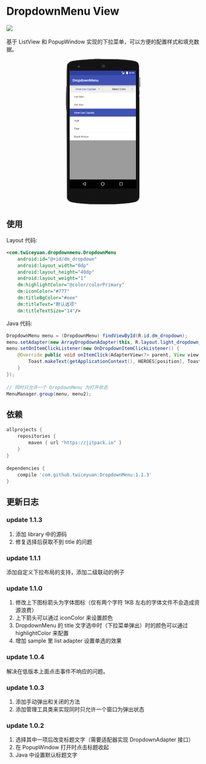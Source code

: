 # DropdownMenu View 
[![](https://jitpack.io/v/twiceyuan/DropdownMenu.svg)](https://jitpack.io/#twiceyuan/DropdownMenu)

基于 ListView 和 PopupWindow 实现的下拉菜单，可以方便的配置样式和填充数据。

<p align="center">
    <img src="art/screenshot.png" alt="screenshot" style="width: 200px;"/>
</p>

## 使用

Layout 代码:

```xml
<com.twiceyuan.dropdownmenu.DropdownMenu
    android:id="@+id/dm_dropdown"
    android:layout_width="0dp"
    android:layout_height="40dp"
    android:layout_weight="1"
    dm:highlightColor="@color/colorPrimary"
    dm:iconColor="#777"
    dm:titleBgColor="#eee"
    dm:titleText="默认选项"
    dm:titleTextSize="14"/>
```

Java 代码:

```java
DropdownMenu menu = (DropdownMenu) findViewById(R.id.dm_dropdown);
menu.setAdapter(new ArrayDropdownAdapter(this, R.layout.light_dropdown_item_1line, HEROES)); 
menu.setOnItemClickListener(new OnDropdownItemClickListener() {
    @Override public void onItemClick(AdapterView<?> parent, View view, int position, long id) {
        Toast.makeText(getApplicationContext(), HEROES[position], Toast.LENGTH_SHORT).show();
    }
});

// 同时只允许一个 DropdownMenu 为打开状态
MenuManager.group(menu, menu2);
```

## 依赖

```groovy
allprojects {
    repositories {
        maven { url "https://jitpack.io" }
    }
}

dependencies {
    compile 'com.github.twiceyuan:DropdownMenu:1.1.3'
}
```

## 更新日志

### update 1.1.3

1. 添加 library 中的源码
2. 修复选择后获取不到 title 的问题

### update 1.1.1

添加自定义下拉布局的支持，添加二级联动的例子

### update 1.1.0

1. 修改上下图标箭头为字体图标（仅有两个字符 1KB 左右的字体文件不会造成资源浪费）
2. 上下箭头可以通过 iconColor 来设置颜色
3. DropdownMenu 的 title 文字选中时（下拉菜单弹出）时的颜色可以通过 highlightColor 来配置
4. 增加 sample 里 list adapter 设置单选的效果

### update 1.0.4

解决在低版本上面点击事件不响应的问题。

### update 1.0.3

1. 添加手动弹出和关闭的方法
2. 添加管理工具类来实现同时只允许一个窗口为弹出状态

### update 1.0.2

1. 选择其中一项后改变标题文字（需要适配器实现 DropdownAdapter 接口）
2. 在 PopupWindow 打开时点击标题收起
3. Java 中设置默认标题文字